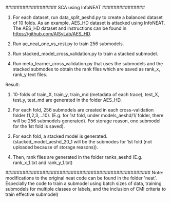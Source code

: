 ################## SCA using InfoNEAT ###############

1. For each dataset, run data_split_aeshd.py to create a balanced dataset of 10 folds. As an example,  AES_HD dataset is attacked using InfoNEAT. The AES_HD dataset and instructions can be found in https://github.com/AISyLab/AES_HD.

2. Run ae_neat_one_vs_rest.py to train 256 submodels.

3. Run stacked_model_cross_validation.py to train a stacked submodel.

4. Run meta_learner_cross_validation.py that uses the submodels and the stacked submodes to obtain the rank files which are saved as rank_x, rank_y text files.

Result:
1. 10-folds of train_X, train_y, train_md (metadata of each trace), test_X, test_y, test_md are generated in the folder AES_HD.

2. For each fold, 256 submodels are created in each cross-validation folder (1,2,3,...10). (E.g. for 1st fold, under models_aeshd/1/ folder, there will be 256 submodels generated). For storage reason, one submodel for the 1st fold is saved).

3. For each fold, a stacked model is generated. (stacked_model_aeshd_20_1 will be the submodes for 1st fold (not uploaded because of storage reasons)).

4. Then, rank files are generated in the folder ranks_aeshd (E.g. rank_x_1.txt and rank_y_1.txt)


###################################################
Note: modifications to the original neat code can be found in the folder 'neat'. Especially the code to train a submodel using batch sizes of data, training submodels for multiple classes or labels, and the inclusion of CMI criteria to train effective submodel)